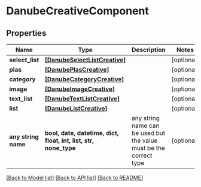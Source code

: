 # DanubeCreativeComponent


## Properties
Name | Type | Description | Notes
------------ | ------------- | ------------- | -------------
**select_list** | [**[DanubeSelectListCreative]**](DanubeSelectListCreative.md) |  | [optional] 
**plas** | [**[DanubePlasCreative]**](DanubePlasCreative.md) |  | [optional] 
**category** | [**[DanubeCategoryCreative]**](DanubeCategoryCreative.md) |  | [optional] 
**image** | [**[DanubeImageCreative]**](DanubeImageCreative.md) |  | [optional] 
**text_list** | [**[DanubeTextListCreative]**](DanubeTextListCreative.md) |  | [optional] 
**list** | [**[DanubeListCreative]**](DanubeListCreative.md) |  | [optional] 
**any string name** | **bool, date, datetime, dict, float, int, list, str, none_type** | any string name can be used but the value must be the correct type | [optional]

[[Back to Model list]](../README.md#documentation-for-models) [[Back to API list]](../README.md#documentation-for-api-endpoints) [[Back to README]](../README.md)


